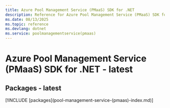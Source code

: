 ```yaml
---
title: Azure Pool Management Service (PMaaS) SDK for .NET
description: Reference for Azure Pool Management Service (PMaaS) SDK for .NET
ms.date: 08/13/2025
ms.topic: reference
ms.devlang: dotnet
ms.service: poolmanagementservice(pmaas)
---
```

# Azure Pool Management Service (PMaaS) SDK for .NET - latest
## Packages - latest
[!INCLUDE [packages](pool-management-service-(pmaas\)-index.md)]